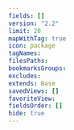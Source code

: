 ```yaml
---
fields: []
version: "2.2"
limit: 20
mapWithTag: true
icon: package
tagNames: 
filesPaths: 
bookmarksGroups: 
excludes: 
extends: Base
savedViews: []
favoriteView: 
fieldsOrder: []
hide: true
---
```

